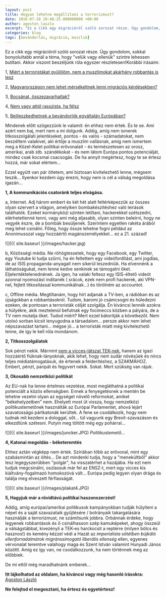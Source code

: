 ```yaml
---
layout: post
title: Hogyan lehetne megállítani a terrorizmust?
date: 2016-07-28 10:48:25.000000000 +00:00
author: agoston_laszlo
excerpt: "Ez a cikk egy migrációról szóló sorozat része. Úgy gondolom, sokkal bonyolultabb annál a téma, hogy 'velük vagy ellenük' szintre lehessen butítani. Akkor viszont beszéljünk róla egyszer részletesen!"
categories: blog
tags: [bevándorlás, migráció, muszlim]
---
```

Ez a cikk egy migrációról szóló sorozat része. Úgy gondolom, sokkal bonyolultabb annál a téma, hogy "velük vagy ellenük" szintre lehessen butítani. Akkor viszont beszéljünk róla egyszer részletesen!Korábbi írásaim:

1, [Miért a terroristákat gyűlölöm, nem a muszlimokat akárhány robbantás is lesz](http://agostonlaszlo.hu/hu/blog/57-fogom-e-vegre-gyulolni-a-muzulmanokat-ha-robbantas-lesz-az-eb-n)

2, [Magyarországon nem lehet mérsékeltnek lenni migrációs kérdésekben?](http://agostonlaszlo.hu/hu/blog/70-nem-vagyok-hulye-attol-meg-hogy-nem-kiabalok)

3, [Bocsánat, összezavarhatlak?](http://agostonlaszlo.hu/hu/blog/72-bocsanat-megzavarhatlak-a-gyuloletben-egy-pillanatra)

4, [Nem vagy attól rasszista, ha félsz](http://agostonlaszlo.hu/hu/blog/73-meg-jobban-osszezavarlak-nem-vagy-rasszista-ha-felsz)

5, [Beilleszkedhetnek a bevándorlók egyáltalán Európában?](http://agostonlaszlo.hu/hu/blog/74-beilleszkedhetnek-egyaltalan-a-bevandorlok-europaban)

Mindenek előtt szögezzünk le valamit: én ehhez nem értek. És te se. Ami azért nem baj, mert nem a mi dolgunk. Addig, amíg nem ismerek titkosszolgálati jelentéseket, pontos - és valós - számadatokat, nem beszéltem valakivel, aki értője a muszlim vallásnak, amíg nem ismertem meg a Közel-Kelet politikai erővonalait - és természetesen az orosz, amerikai, arab stb. szándékokat - és nem látom Európa pontos potenciálját, mindez csak kocsmai csacsogás. De ha annyit megértesz, hogy te se értesz hozzá, már sokat elértem...

Ezzel együtt van pár ötletem, ami biztosan kivitelezhető lenne, mégsem teszik... Ilyenkor kezdem úgy érezni, hogy nem is cél a válság megoldása igazán...



**1, A kommunikációs csatoránk teljes elvágása.**

a, Internet. Adj három embert és két hét alatt feltérképezzük az összes olyan szervert a világon, amelyiken bombakészítéshez való leírások találhatók. Ezeket kormányközi szinten letiltani, hackerekkel szétszedni, elérhetetlenné tenni, vagy ami még aljasabb, olyan szinten beleírni, hogy ne vegyék észre, de a bombák besüljenek. Szerintem egyetlen rakéta árából meg lehet csinálni. Főleg, hogy össze lehetne fogni például az Anonimusszal vagy hozzáértő magánszemélyekkel... ez a 21. század!

![]({{ site.baseurl }}/images/hacker.jpg)

b, Közösségi média. Ne röhögtessetek, hogy egy Facebook, egy Twitter, egy Youtube ki tudja szűrni, ha én feltettem egy videófordítást, ami jogdías, de az ISIS propaganda-anyagait nem sikerül leszedniük. Ha elvennénk a láthatóságukat, nem lenne kedve senkinek se támogatni őket. Eljelentéktelenednének. Ja igen, ha valaki feltesz egy ISIS-éltető videót azonnal nyomozást indítanék ( srácok, ezek nem profi hackerek, aki VPN-nel, fejlett titkosítással kommunikálnak...) és törölném az accountot.

c, Offline média. Megtiltanám, hogy hírt adjanak a TV-ben, a rádióban és az újságokban a robbantásokról. Tudom, baromi jó csámcsogni és hüledezni ezeken, de pontosan a terroristák célját szolgálja. Én kiváncsi lennék azokra a hülyékre, akik meztelenül befutnak egy focimeccs közben a pályára, de a TV nem mutatja őket. Tudod miért? Mert ezzel bátorítják a következőt. Nem utolsó sorban kicsit lenyugodna a társadalom... persze akkor nem lehet népszavazást tartani... mégse jó... a terroristák miatt még kivitelezhető lenne, de így le kell róla mondanom.

**2, Titkosszolgálatok**

Sok pénzt nekik. Mármint [nem a vicces-látszat TEK-nek](http://index.hu/belfold/2016/03/24/esz_nelkul_nehez_lesz_harcolni_a_terroristak_ellen/), hanem az igazi hozzáértő fiúknak-lányoknak, akik lehet, hogy nem sudár növésűek és nincs teljes médiatámogatásuk, de értenek a felderítéshez, a SZAKMÁHOZ. Embert, pénzt, paripát és fegyvert nekik. Sokat. Mert szükség van rájuk.

**3, Okosabb nemzetközi politikát**

Az EU-nak ha lenne értelmes vezetése, most megláthatná a politikai potenciált a közös ellenségben. Ennek a fenyegetésnek a mentén be lehetne vezetni olyan az egységet növelő reformokat, amiket "békehelyzetben" nem. Ehelyett most üt vissza, hogy nemzetközi politikustemetőnek használták az Európai Parlamentet, ahová lejárt szavatosságú pártkatonák kerültek. A fene se csodálkozik, hogy nem tudnak mit kezdeni a dologgal, sőt... túl vagyunk egy Brexit-szavazáson és elkezdtünk szétesni. Putyin meg töltött még egy pohárral...

![]({{ site.baseurl }}/images/juncker.JPG)
_Politikustemető..._

**4, Katonai megoldás - béketeremtés**

Ehhez aztán végképp nem értek. Szíriában több az erővonal, mint egy szabásmintán az öltés... De azt mindenki tudja, hogy a "menekültből" akkor lesz legegyszerűbben "polgár", ha visszatérhet a hazájába. Ha ezt nem tudjuk megcsinálni, oszlassuk már fel az ENSZ-t, mert egy vicces kis kiáltvány-fogalmazó homokozóvá vált... Európa pedig legyen olyan drága és találja meg elveszett férfiasságát.

![]({{ site.baseurl }}/images/plakat4.JPG)

**5, Hagyjuk már a rövidtávú politikai haszonszerzést!**

Addig, amíg európai/amerikai politikusok kampányokban tudják hülyíteni a népet és a saját szavazataik gyűjtésére / botrányaik takargatására használják a terrorizmust, ne számítsunk jobbra. Orbánnak érdeke, hogy legyenek robbantások és ő csinálhasson szép kamuképeket, ahogy összeül a válságstábbal, kivezényli a TEK-es harckocsit a reptérre (milyen bölcs és hasznos!) és kemény kézzel védi a Hazát az *imperialista sötétben bújkáló ellenforradalmárok migránssimogató liberális ellenség* ellen, egyenes vérvonalat teremtve valahogy maga és Szent István valamint Hunyadi János közöttl. Amíg ez így van, ne csodálkozzunk, ha nem történnek meg az előbbiek.

De mi ettől még maradhatnánk emberek...

**Itt lájkolhatod az oldalam, ha kíváncsi vagy még hasonló írásokra:**
[Ágoston László](https://www.facebook.com/agostonlaszloartist) 

**Ne felejtsd el megosztani, ha értesz és egyetértesz!**
